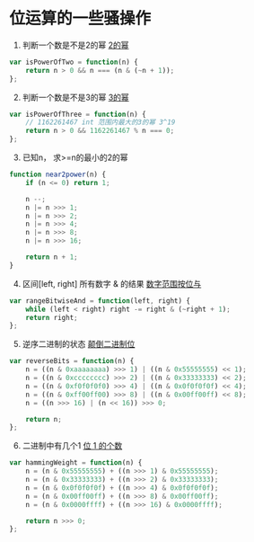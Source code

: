 # 位运算的一些骚操作

1. 判断一个数是不是2的幂
[2的幂](https://leetcode.cn/problems/power-of-two/description/)
```javascript
var isPowerOfTwo = function(n) {
    return n > 0 && n === (n & (~n + 1));
};
```

2. 判断一个数是不是3的幂
[3的幂](https://leetcode.cn/problems/power-of-three/description/)
```javascript
var isPowerOfThree = function(n) {
    // 1162261467 int 范围内最大的3的幂 3^19
    return n > 0 && 1162261467 % n === 0;
};
```

3. 已知n， 求>=n的最小的2的幂
 
```javascript
function near2power(n) {
    if (n <= 0) return 1;

    n --;
    n |= n >>> 1;
    n |= n >>> 2;
    n |= n >>> 4;
    n |= n >>> 8;
    n |= n >>> 16;

    return n + 1;
}
```

4. 区间[left, right] 所有数字 & 的结果
[数字范围按位与](https://leetcode.cn/problems/bitwise-and-of-numbers-range/description/)
```javascript
var rangeBitwiseAnd = function(left, right) {
    while (left < right) right -= right & (~right + 1);
    return right;
};
```

5. 逆序二进制的状态
[颠倒二进制位](https://leetcode.cn/problems/reverse-bits/description/)

```javascript
var reverseBits = function(n) {
    n = ((n & 0xaaaaaaaa) >>> 1) | ((n & 0x55555555) << 1);
    n = ((n & 0xcccccccc) >>> 2) | ((n & 0x33333333) << 2); 
    n = ((n & 0xf0f0f0f0) >>> 4) | ((n & 0x0f0f0f0f) << 4);
    n = ((n & 0xff00ff00) >>> 8) | ((n & 0x00ff00ff) << 8); 
    n = ((n >>> 16) | (n << 16)) >>> 0;

    return n;
};
```

6. 二进制中有几个1
[位 1 的个数](https://leetcode.cn/problems/er-jin-zhi-zhong-1de-ge-shu-lcof/)
```javascript
var hammingWeight = function(n) {
    n = (n & 0x55555555) + ((n >>> 1) & 0x55555555);
    n = (n & 0x33333333) + ((n >>> 2) & 0x33333333); 
    n = (n & 0x0f0f0f0f) + ((n >>> 4) & 0x0f0f0f0f);
    n = (n & 0x00ff00ff) + ((n >>> 8) & 0x00ff00ff); 
    n = (n & 0x0000ffff) + ((n >>> 16) & 0x0000ffff);

    return n >>> 0;
};
```